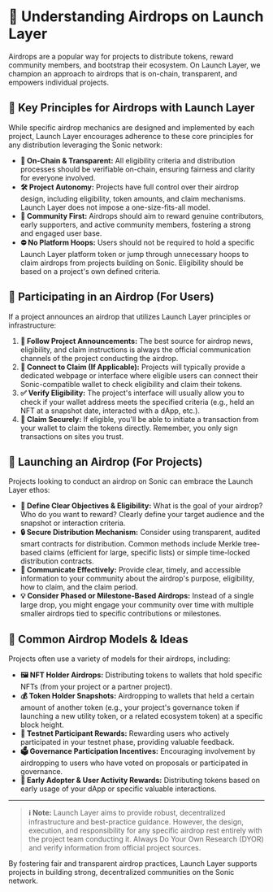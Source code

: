 # 🎁 Understanding Airdrops on Launch Layer

Airdrops are a popular way for projects to distribute tokens, reward community members, and bootstrap their ecosystem. On Launch Layer, we champion an approach to airdrops that is on-chain, transparent, and empowers individual projects.

## 🌟 Key Principles for Airdrops with Launch Layer

While specific airdrop mechanics are designed and implemented by each project, Launch Layer encourages adherence to these core principles for any distribution leveraging the Sonic network:

*   **🔗 On-Chain & Transparent:** All eligibility criteria and distribution processes should be verifiable on-chain, ensuring fairness and clarity for everyone involved.
*   **🛠️ Project Autonomy:** Projects have full control over their airdrop design, including eligibility, token amounts, and claim mechanisms. Launch Layer does not impose a one-size-fits-all model.
*   **🙌 Community First:** Airdrops should aim to reward genuine contributors, early supporters, and active community members, fostering a strong and engaged user base.
*   **⛔ No Platform Hoops:** Users should not be required to hold a specific Launch Layer platform token or jump through unnecessary hoops to claim airdrops from projects building on Sonic. Eligibility should be based on a project's own defined criteria.

## 👤 Participating in an Airdrop (For Users)

If a project announces an airdrop that utilizes Launch Layer principles or infrastructure:

1.  **📢 Follow Project Announcements:** The best source for airdrop news, eligibility, and claim instructions is always the official communication channels of the project conducting the airdrop.
2.  **🔗 Connect to Claim (If Applicable):** Projects will typically provide a dedicated webpage or interface where eligible users can connect their Sonic-compatible wallet to check eligibility and claim their tokens.
3.  **✅ Verify Eligibility:** The project's interface will usually allow you to check if your wallet address meets the specified criteria (e.g., held an NFT at a snapshot date, interacted with a dApp, etc.).
4.  **💸 Claim Securely:** If eligible, you'll be able to initiate a transaction from your wallet to claim the tokens directly. Remember, you only sign transactions on sites you trust.

## 🚀 Launching an Airdrop (For Projects)

Projects looking to conduct an airdrop on Sonic can embrace the Launch Layer ethos:

*   **🎯 Define Clear Objectives & Eligibility:** What is the goal of your airdrop? Who do you want to reward? Clearly define your target audience and the snapshot or interaction criteria.
*   **🔒 Secure Distribution Mechanism:** Consider using transparent, audited smart contracts for distribution. Common methods include Merkle tree-based claims (efficient for large, specific lists) or simple time-locked distribution contracts.
*   **📢 Communicate Effectively:** Provide clear, timely, and accessible information to your community about the airdrop's purpose, eligibility, how to claim, and the claim period.
*   **💡 Consider Phased or Milestone-Based Airdrops:** Instead of a single large drop, you might engage your community over time with multiple smaller airdrops tied to specific contributions or milestones.

## 🤔 Common Airdrop Models & Ideas

Projects often use a variety of models for their airdrops, including:

*   **🖼️ NFT Holder Airdrops:** Distributing tokens to wallets that hold specific NFTs (from your project or a partner project).
*   **💰 Token Holder Snapshots:** Airdropping to wallets that held a certain amount of another token (e.g., your project's governance token if launching a new utility token, or a related ecosystem token) at a specific block height.
*   **🧪 Testnet Participant Rewards:** Rewarding users who actively participated in your testnet phase, providing valuable feedback.
*   **🗳️ Governance Participation Incentives:** Encouraging involvement by airdropping to users who have voted on proposals or participated in governance.
*   **🎉 Early Adopter & User Activity Rewards:** Distributing tokens based on early usage of your dApp or specific valuable interactions.

---

> **ℹ️ Note:** Launch Layer aims to provide robust, decentralized infrastructure and best-practice guidance. However, the design, execution, and responsibility for any specific airdrop rest entirely with the project team conducting it. Always Do Your Own Research (DYOR) and verify information from official project sources.

By fostering fair and transparent airdrop practices, Launch Layer supports projects in building strong, decentralized communities on the Sonic network. 